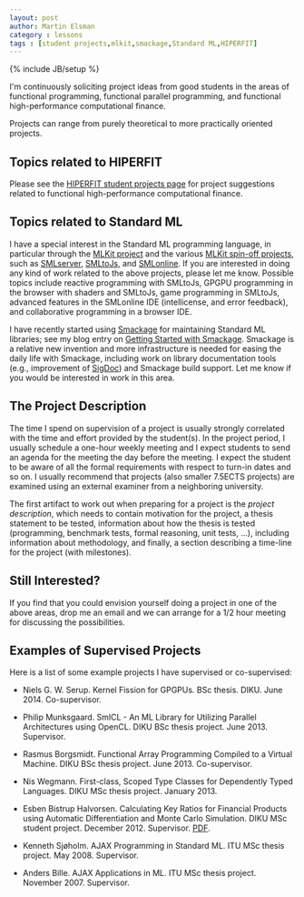 ```yaml
---
layout: post
author: Martin Elsman
category : lessons
tags : [student projects,mlkit,smackage,Standard ML,HIPERFIT]
---
```

{% include JB/setup %}

I'm continuously soliciting project ideas from good students in the
areas of functional programming, functional parallel programming, and
functional high-performance computational finance.

Projects can range from purely theoretical to more practically
oriented projects.

## Topics related to HIPERFIT

Please see the [HIPERFIT student projects
page](http://hiperfit.dk/studentprojects.html) for project suggestions
related to functional high-performance computational finance.

## Topics related to Standard ML

I have a special interest in the Standard ML programming language, in
particular through the [MLKit project](http://www.elsman.com/mlkit/)
and the various [MLKit spin-off
projects](http://www.elsman.com/projects.html), such as
[SMLserver](http://smlserver.org),
[SMLtoJs](http://smlserver.org/smltojs), and
[SMLonline](http://smlserver.org/ide). If you are interested in doing
any kind of work related to the above projects, please let me
know. Possible topics include reactive programming with SMLtoJs, GPGPU
programming in the browser with shaders and SMLtoJs, game programming
in SMLtoJs, advanced features in the SMLonline IDE (intellicense, and
error feedback), and collaborative programming in a browser IDE.

I have recently started using
[Smackage](http://github.com/standardml/smackage) for maintaining
Standard ML libraries; see my blog entry on [Getting Started with
Smackage](/lessons/2014/10/02/getting-started-with-smackage). Smackage
is a relative new invention and more infrastructure is needed for
easing the daily life with Smackage, including work on library
documentation tools (e.g., improvement of
[SigDoc](https://github.com/melsman/sigdoc)) and Smackage build
support. Let me know if you would be interested in work in this area.

## The Project Description

The time I spend on supervision of a project is usually strongly
correlated with the time and effort provided by the student(s). In the
project period, I usually schedule a one-hour weekly meeting and I
expect students to send an agenda for the meeting the day before the
meeting. I expect the student to be aware of all the formal
requirements with respect to turn-in dates and so on. I usually
recommend that projects (also smaller 7.5ECTS projects) are examined
using an external examiner from a neighboring university.

The first artifact to work out when preparing for a project is the
_project description_, which needs to contain motivation for the
project, a thesis statement to be tested, information about how the
thesis is tested (programming, benchmark tests, formal reasoning, unit
tests, ...), including information about methodology, and finally, a
section describing a time-line for the project (with milestones).

## Still Interested?

If you find that you could envision yourself doing a project in
one of the above areas, drop me an email and we can arrange for a 1/2
hour meeting for discussing the possibilities.

## Examples of Supervised Projects

Here is a list of some example projects I have supervised or
co-supervised:

- Niels G. W. Serup. Kernel Fission for GPGPUs. BSc thesis. DIKU. June
  2014. Co-supervisor.

- Philip Munksgaard. SmlCL - An ML Library for Utilizing Parallel
  Architectures using OpenCL. DIKU BSc thesis project. June
  2013. Supervisor.

- Rasmus Borgsmidt. Functional Array Programming Compiled to a Virtual
  Machine. DIKU BSc thesis project. June 2013. Co-supervisor.

- Nis Wegmann. First-class, Scoped Type Classes for Dependently Typed
  Languages. DIKU MSc thesis project. January 2013.

- Esben Bistrup Halvorsen. Calculating Key Ratios for Financial
  Products using Automatic Differentiation and Monte Carlo
  Simulation. DIKU MSc student project. December
  2012. Supervisor. [PDF](/pdf/ad_esben.pdf).

- Kenneth Sjøholm. AJAX Programming in Standard ML. ITU MSc thesis
  project. May 2008. Supervisor.

- Anders Bille. AJAX Applications in ML. ITU MSc thesis
  project. November 2007. Supervisor.

